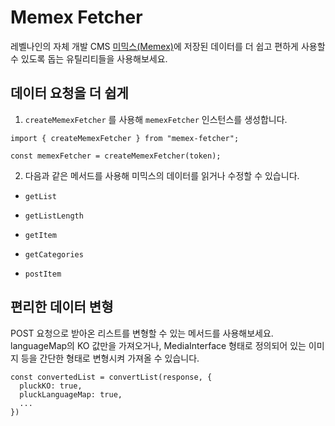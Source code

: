 # Memex Fetcher

레벨나인의 자체 개발 CMS [미믹스(Memex)](https://memexdata.io/)에 저장된 데이터를 더 쉽고 편하게 사용할 수 있도록 돕는 유틸리티들을 사용해보세요.

## 데이터 요청을 더 쉽게

1. `createMemexFetcher` 를 사용해 `memexFetcher` 인스턴스를 생성합니다.

```
import { createMemexFetcher } from "memex-fetcher";

const memexFetcher = createMemexFetcher(token);
```

2. 다음과 같은 메서드를 사용해 미믹스의 데이터를 읽거나 수정할 수 있습니다.

- `getList`

- `getListLength`

- `getItem`

- `getCategories`

- `postItem`

## 편리한 데이터 변형

POST 요청으로 받아온 리스트를 변형할 수 있는 메서드를 사용해보세요. languageMap의 KO 값만을 가져오거나, MediaInterface 형태로 정의되어 있는 이미지 등을 간단한 형태로 변형시켜 가져올 수 있습니다.

```
const convertedList = convertList(response, {
  pluckKO: true,
  pluckLanguageMap: true,
  ...
})
```
